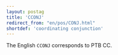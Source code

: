 ```yaml
---
layout: postag
title: 'CCONJ'
redirect_from: "en/pos/CONJ.html"
shortdef: 'coordinating conjunction'
---
```


The English `CCONJ` corresponds to PTB CC.
<!-- Interlanguage links updated Út zář 29 20:31:27 CEST 2020 -->

